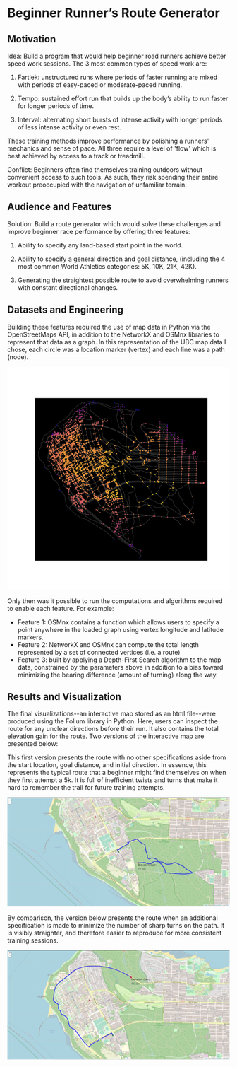 # Beginner Runner’s Route Generator

## Motivation
Idea: Build a program that would help beginner road runners achieve better speed work sessions. The 3 most common types of speed work are:

1. Fartlek: unstructured runs where periods of faster running are mixed with periods of easy-paced or moderate-paced running.

2. Tempo: sustained effort run that builds up the body’s ability to run faster for longer periods of time.

3. Interval: alternating short bursts of intense activity with longer periods of less intense activity or even rest.

These training methods improve performance by polishing a runners' mechanics and sense of pace. All three require a level of 'flow' which is best achieved by access to a track or treadmill. 

Conflict: Beginners often find themselves training outdoors without convenient access to such tools. As such, they risk spending their entire workout preoccupied with the navigation of unfamiliar terrain. 

## Audience and Features
Solution: Build a route generator which would solve these challenges and improve beginner race performance by offering three features:

1. Ability to specify any land-based start point in the world.

2. Ability to specify a general direction and goal distance, (including the 4 most common World Athletics categories: 5K, 10K, 21K, 42K).

3. Generating the straightest possible route to avoid overwhelming runners with constant directional changes.

## Datasets and Engineering
Building these features required the use of map data in Python via the OpenStreetMaps API, in addition to the NetworkX and OSMnx libraries to represent that data as a graph. In this representation of the UBC map data I chose, each circle was a location marker (vertex) and each line was a path (node). 

![](https://github.com/mattguev/cool-runnings/blob/main/ubc_map_elevation.png?raw=true)

Only then was it possible to run the computations and algorithms required to enable each feature. For example:
- Feature 1: OSMnx contains a function which allows users to specify a point anywhere in the loaded graph using vertex longitude and latitude markers.
- Feature 2: NetworkX and OSMnx can compute the total length represented by a set of connected vertices (i.e. a route)
- Feature 3: built by applying a Depth-First Search algorithm to the map data, constrained by the parameters above in addition to a bias toward minimizing the bearing difference (amount of turning) along the way.

## Results and Visualization
The final visualizations--an interactive map stored as an html file--were produced using the Folium library in Python. Here, users can inspect the route for any unclear directions before their run. It also contains the total elevation gain for the route. Two versions of the interactive map are presented below:

This first version presents the route with no other specifications aside from the start location, goal distance, and initial direction. In essence, this represents the typical route that a beginner might find themselves on when they first attempt a 5k. It is full of inefficient twists and turns that make it hard to remember the trail for future training attempts.

![](https://github.com/mattguev/cool-runnings/blob/main/UBCnaive_5k.JPG?raw=true)

By comparison, the version below presents the route when an additional specification is made to minimize the number of sharp turns on the path. It is visibly straighter, and therefore easier to reproduce for more consistent training sessions. 

![](https://github.com/mattguev/cool-runnings/blob/main/UBCroute_5k.JPG?raw=true)

